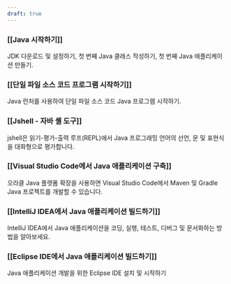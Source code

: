 ```yaml
---
draft: true
---
```

### [[Java 시작하기]]
JDK 다운로드 및 설정하기, 첫 번째 Java 클래스 작성하기, 첫 번째 Java 애플리케이션 만들기.

### [[단일 파일 소스 코드 프로그램 시작하기]]
Java 런처를 사용하여 단일 파일 소스 코드 Java 프로그램 시작하기.

### [[Jshell - 자바 셸 도구]]
jshell은 읽기-평가-출력 루프(REPL)에서 Java 프로그래밍 언어의 선언, 문 및 표현식을 대화형으로 평가합니다.

### [[Visual Studio Code에서 Java 애플리케이션 구축]]
오라클 Java 플랫폼 확장을 사용하면 Visual Studio Code에서 Maven 및 Gradle Java 프로젝트를 개발할 수 있습니다.

### [[IntelliJ IDEA에서 Java 애플리케이션 빌드하기]]
IntelliJ IDEA에서 Java 애플리케이션을 코딩, 실행, 테스트, 디버그 및 문서화하는 방법을 알아보세요.

### [[Eclipse IDE에서 Java 애플리케이션 빌드하기]]
Java 애플리케이션 개발을 위한 Eclipse IDE 설치 및 시작하기
